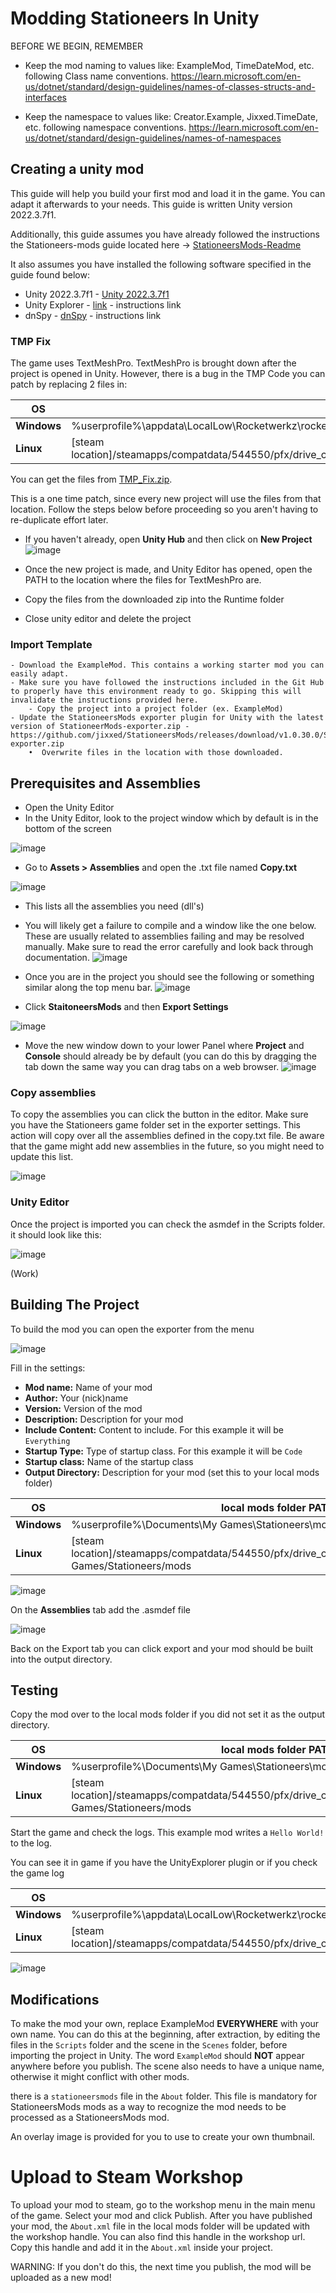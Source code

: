 # **Modding Stationeers In Unity**

BEFORE WE BEGIN, REMEMBER

- Keep the mod naming to values like: ExampleMod, TimeDateMod, etc. following Class name conventions.  https://learn.microsoft.com/en-us/dotnet/standard/design-guidelines/names-of-classes-structs-and-interfaces

- Keep the namespace to values like: Creator.Example, Jixxed.TimeDate, etc. following namespace conventions.  https://learn.microsoft.com/en-us/dotnet/standard/design-guidelines/names-of-namespaces


## **Creating a unity mod**

This guide will help you build your first mod and load it in the game. You can adapt it afterwards to your needs. This guide is written Unity version  2022.3.7f1.

Additionally, this guide assumes you have already followed the instructions the Stationeers-mods guide located here -> [StationeersMods-Readme](https://github.com/jixxed/StationeersMods?tab=readme-ov-file#)

It also assumes you have installed the following software specified in the guide found below:


- Unity 2022.3.7f1 - [Unity 2022.3.7f1](https://unity.com/releases/editor/whats-new/2022.3.7)
- Unity Explorer - [link](https://github.com/sinai-dev/UnityExplorer) - instructions link
- dnSpy - [dnSpy](https://github.com/dnSpy/dnSpy) - instructions link


### TMP Fix
The game uses TextMeshPro. TextMeshPro is brought down after the project is opened in Unity. However, there is a bug in the TMP Code you can patch by replacing 2 files in:


| OS | log file PATH |
| ------------- | ------------- |
|**Windows**|%userprofile%\appdata\LocalLow\Rocketwerkz\rocketstation\Player.log|
|**Linux**|[steam location]/steamapps/compatdata/544550/pfx/drive_c/users/steamuser/AppData/LocalLow/Rocketwerkz/rocketstation/Player.log|

You can get the files from [TMP_Fix.zip](https://github.com/jixxed/StationeersMods/blob/main/doc/TMP_Fix.zip).

This is a one time patch, since every new project will use the files from that location. Follow the steps below before proceeding so you aren't having to re-duplicate effort later.

- If you haven't already, open **Unity Hub** and then click on **New Project**
![image](https://github.com/user-attachments/assets/dbf67858-ed4a-4433-becc-e93071581616)

- Once the new project is made, and Unity Editor has opened, open the PATH to the location where the files for TextMeshPro are.
- Copy the files from the downloaded zip into the Runtime folder
- Close unity editor and delete the project
 

### Import Template
	- Download the ExampleMod. This contains a working starter mod you can easily adapt.
	- Make sure you have followed the instructions included in the Git Hub to properly have this environment ready to go. Skipping this will invalidate the instructions provided here.
		- Copy the project into a project folder (ex. ExampleMod)
	- Update the StationeersMods exporter plugin for Unity with the latest version of StationeerMods-exporter.zip - https://github.com/jixxed/StationeersMods/releases/download/v1.0.30.0/StationeersMods-exporter.zip
		•  Overwrite files in the location with those downloaded.


## Prerequisites and Assemblies

 - Open the Unity Editor
 - In the Unity Editor, look to the project window which by default is in the bottom of the screen

![image](https://github.com/user-attachments/assets/7affb80f-5cc4-4c0c-a58e-12306162ab0d)


- Go to **Assets > Assemblies** and open the .txt file named **Copy.txt**

![image](https://github.com/user-attachments/assets/0c57a13c-9199-40e8-bf77-b1c22978826e)


- This lists all the assemblies you need (dll's)
- You will likely get a failure to compile and a window like the one below. These are usually related to assemblies failing and may be resolved manually. Make sure to read the error carefully and look back through documentation. 
![image](https://github.com/user-attachments/assets/b98fb883-06cc-4115-ab3b-630c1abc3f8f)

- Once you are in the project you should see the following or something similar along the top menu bar.
![image](https://github.com/user-attachments/assets/6cefd6a9-2fae-42b7-9354-67b455f980ad)

- Click **StaitoneersMods** and then **Export Settings**

![image](https://github.com/user-attachments/assets/2290a45d-2952-48bf-a934-e8e4358792b4)

- Move the new window down to your lower Panel where **Project** and **Console** should already be by default (you can do this by dragging the tab down the same way you can drag tabs on a web browser.
![image](https://github.com/user-attachments/assets/d45bfd2e-2154-4930-b83b-daa43d172e68)


### **Copy assemblies**
To copy the assemblies you can click the button in the editor. Make sure you have the Stationeers game folder set in the exporter settings. This action will copy over all the assemblies defined in the copy.txt file. Be aware that the game might add new assemblies in the future, so you might need to update this list.

![image](https://github.com/user-attachments/assets/d2e2dc90-20d1-4d9a-a1de-d765304b6650)

### Unity Editor
Once the project is imported you can check the asmdef in the Scripts folder. it should look like this:

![image](https://github.com/user-attachments/assets/2dcdd15a-67ef-41e8-adb7-e115360fdcf0)


(Work)

## **Building The Project**

To build the mod you can open the exporter from the menu

![image](https://github.com/user-attachments/assets/217e65d4-2827-42fe-afab-bc6bd450fa4a)

Fill in the settings:

- **Mod name:** Name of your mod
- **Author:** Your (nick)name
- **Version:** Version of the mod
- **Description:** Description for your mod
- **Include Content:** Content to include. For this example it will be `Everything`
- **Startup Type:** Type of startup class. For this example it will be `Code`
- **Startup class:** Name of the startup class
- **Output Directory:** Description for your mod (set this to your local mods folder)

| OS | local mods folder PATH |
| ------------- | ------------- |
|**Windows**|%userprofile%\Documents\My Games\Stationeers\mods|
|**Linux**|[steam location]/steamapps/compatdata/544550/pfx/drive_c/users/steamuser/Documents/My Games/Stationeers/mods|


![image](https://github.com/user-attachments/assets/a042da12-ea36-4757-b297-e32d33db2719)


On the **Assemblies** tab add the .asmdef file

![image](https://github.com/user-attachments/assets/4aa53aca-672d-4591-8d17-c8af52dcbd55)


Back on the Export tab you can click export and your mod should be built into the output directory.

## Testing

Copy the mod over to the local mods folder if you did not set it as the output directory.

| OS | local mods folder PATH |
| ------------- | ------------- |
|**Windows**|%userprofile%\Documents\My Games\Stationeers\mods|
|**Linux**|[steam location]/steamapps/compatdata/544550/pfx/drive_c/users/steamuser/Documents/My Games/Stationeers/mods|

Start the game and check the logs. This example mod writes a `Hello World!` to the log.

You can see it in game if you have the UnityExplorer plugin or if you check the game log

| OS | log file PATH |
| ------------- | ------------- |
|**Windows**|%userprofile%\appdata\LocalLow\Rocketwerkz\rocketstation\Player.log|
|**Linux**|[steam location]/steamapps/compatdata/544550/pfx/drive_c/users/steamuser/AppData/LocalLow/Rocketwerkz/rocketstation/Player.log|

![image](https://github.com/user-attachments/assets/e73b1690-4bb2-40a7-b9de-c8c5034f9f08)


## Modifications

To make the mod your own, replace ExampleMod **EVERYWHERE** with your own name. 
You can do this at the beginning, after extraction, by editing the files in the `Scripts` folder and the scene in the `Scenes` folder, before importing the project in Unity. 
The word `ExampleMod` should **NOT** appear anywhere before you publish. The scene also needs to have a unique name, otherwise it might conflict with other mods.

there is a `stationeersmods` file in the `About` folder. This file is mandatory for StationeersMods mods as a way to recognize the mod needs to be processed as a StationeersMods mod.

An overlay image is provided for you to use to create your own thumbnail.

# Upload to Steam Workshop

To upload your mod to steam, go to the workshop menu in the main menu of the game. Select your mod and click Publish.
After you have published your mod, the `About.xml` file in the local mods folder will be updated with the workshop handle. You can also find this handle in the workshop url.
Copy this handle and add it in the `About.xml` inside your project.

WARNING: If you don't do this, the next time you publish, the mod will be uploaded as a new mod!

